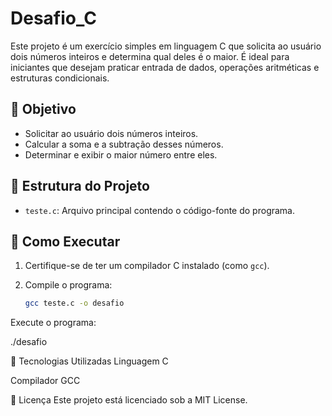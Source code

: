 # Desafio_C

Este projeto é um exercício simples em linguagem C que solicita ao usuário dois números inteiros e determina qual deles é o maior. É ideal para iniciantes que desejam praticar entrada de dados, operações aritméticas e estruturas condicionais.

## 🧠 Objetivo

- Solicitar ao usuário dois números inteiros.
- Calcular a soma e a subtração desses números.
- Determinar e exibir o maior número entre eles.

## 📂 Estrutura do Projeto

- `teste.c`: Arquivo principal contendo o código-fonte do programa.

## 🚀 Como Executar

1. Certifique-se de ter um compilador C instalado (como `gcc`).
2. Compile o programa:

   ```bash
   gcc teste.c -o desafio
Execute o programa:

./desafio

🔧 Tecnologias Utilizadas
Linguagem C

Compilador GCC

📄 Licença
Este projeto está licenciado sob a MIT License.
